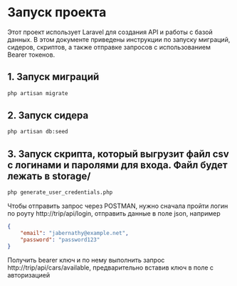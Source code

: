 # Запуск проекта

Этот проект использует Laravel для создания API и работы с базой данных. В этом документе приведены инструкции по запуску миграций, сидеров, скриптов, а также отправке запросов с использованием Bearer токенов.

## 1. Запуск миграций

```bash
php artisan migrate
``` 
## 2. Запуск сидера
```bash
php artisan db:seed
```
## 3. Запуск скрипта, который выгрузит файл csv с логинами и паролями для входа. Файл будет лежать в storage/
```bash
php generate_user_credentials.php
```
Чтобы отправить запрос через POSTMAN, нужно сначала пройти логин по роуту http://trip/api/login, отправить данные в поле json, например
```JSON
{
    "email": "jabernathy@example.net",
    "password": "password123"
}
```
Получить bearer ключ и по нему выполнить запрос http://trip/api/cars/available, предварительно вставив ключ в поле с авторизацией

